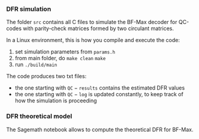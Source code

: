 ### DFR simulation

The folder $\texttt{src}$ contains all C files to simulate the $\textsf{BF-Max}$ decoder for QC-codes with parity-check matrices formed by two circulant matrices.

In a Linux environment, this is how you compile and execute the code:
1) set simulation parameters from $\texttt{params.h}$
2) from main folder, do
     $\texttt{make clean}$
     $\texttt{make}$
3) run $\texttt{./build/main}$

The code produces two txt files:
- the one starting with $\texttt{QC}-\texttt{results}$ contains the estimated DFR values
- the one starting with $\texttt{QC}-\texttt{log}$ is updated constantly, to keep track of how the simulation is proceeding

### DFR theoretical model

The Sagemath notebook allows to compute the theoretical DFR for $\textsf{BF-Max}$.
